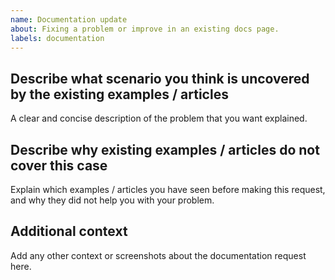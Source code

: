 ```yaml
---
name: Documentation update
about: Fixing a problem or improve in an existing docs page.
labels: documentation
---
```


<!--
    Thank you for contributing to our project!
    This template is only for documentation update reports, otherwise please use another template.
-->

## Describe what scenario you think is uncovered by the existing examples / articles

A clear and concise description of the problem that you want explained.

## Describe why existing examples / articles do not cover this case

Explain which examples / articles you have seen before making this request, and
why they did not help you with your problem.

## Additional context

Add any other context or screenshots about the documentation request here.
